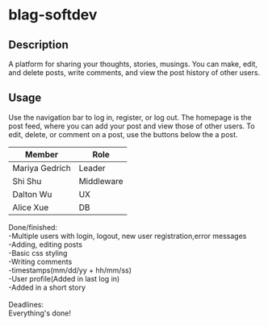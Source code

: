 # blag-softdev
## Description
A platform for sharing your thoughts, stories, musings. You can make, edit, and delete posts, write comments, and view the post history of other users. 

## Usage
Use the navigation bar to log in, register, or log out. The homepage is the post feed, where you can add your post and view those of other users. To edit, delete, or comment on a post, use the buttons below the a post. 

Member | Role
-------|-------
Mariya Gedrich | Leader
Shi Shu | Middleware
Dalton Wu | UX
Alice Xue | DB

Done/finished: <br>
-Multiple users with login, logout, new user registration,error messages<br>
-Adding, editing posts<br>
-Basic css styling<br>
-Writing comments<br>
-timestamps(mm/dd/yy + hh/mm/ss)<br>
-User profile(Added in last log in)<br>
-Added in a short story<br>
<br>
Deadlines: <br>
Everything's done!

